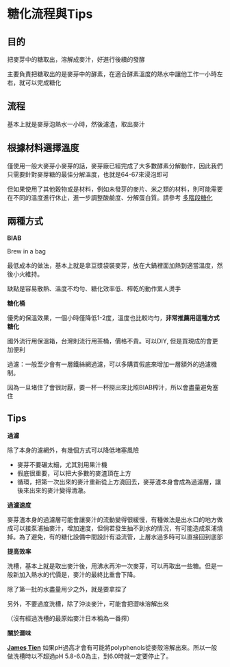 # 糖化流程與Tips

## 目的

把麥芽中的糖取出，溶解成麥汁，好進行後續的發酵

主要負責把糖取出的是麥芽中的酵素，在適合酵素溫度的熱水中讓他工作一小時左右，就可以完成糖化

## 流程

基本上就是麥芽泡熱水一小時，然後濾渣，取出麥汁

## 根據材料選擇溫度

僅使用一般大麥芽小麥芽的話，麥芽廠已經完成了大多數酵素分解動作，因此我們只需要針對麥芽糖的最佳分解溫度，也就是64-67來浸泡即可

但如果使用了其他穀物或是材料，例如未發芽的麥片、米之類的材料，則可能需要在不同的溫度進行休止，進一步調整酸鹼度、分解蛋白質。請參考 [多階段糖化](多階段糖化與設備改裝.md)

## 兩種方式

**BIAB**

Brew in a bag

最低成本的做法，基本上就是拿豆漿袋裝麥芽，放在大鍋裡面加熱到適當溫度，然後小火維持。

缺點是容易散熱、溫度不均勻、糖化效率低、榨乾的動作累人燙手

**糖化桶**

優秀的保溫效果，一個小時僅降低1-2度，溫度也比較均勻，**非常推薦用這種方式糖化**

國外流行用保溫箱，台灣則流行用茶桶，價格不貴。可以DIY, 但是買現成的會更加便利

過濾：一般至少會有一層鐵絲網過濾，可以多購買假底來增加一層額外的過濾機制。

因為一旦堵住了會很討厭，要一杯一杯撈出來比照BIAB榨汁，所以會盡量避免塞住

## Tips

**過濾**

除了本身的濾網外，有幾個方式可以降低堵塞風險

*   麥芽不要碾太細，尤其別用果汁機
*   假底很重要，可以把大多數的麥渣頂在上方
*   循環，把第一次出來的麥汁重新從上方澆回去，麥芽渣本身會成為過濾層，讓後來出來的麥汁變得清澈。

**過濾速度**

麥芽渣本身的過濾層可能會讓麥汁的流動變得很緩慢，有種做法是出水口的地方做成可以接泵浦抽麥汁，增加速度，但倘若發生抽不到水的情況，有可能造成泵浦燒掉。為了避免，有的糖化設備中間設計有溢流管，上層水過多時可以直接回到底部

**提高效率**

洗槽，基本上就是取出麥汁後，用沸水再沖一次麥芽，可以再取出一些糖。但是一般新加入熱水的代價是，麥汁的最終比重會下降。

除了第一批的水盡量用少之外，就是要拿捏了

另外，不要過度洗槽，除了沖淡麥汁，可能會把澀味溶解出來

（沒有經過洗槽的最原始麥汁日本稱為一番搾）

**關於澀味**

**[James Tien](https://www.facebook.com/james.tien.5?fref=ufi)** 如果pH過高才會有可能將polyphenols從麥殼溶解出來。所以一般做洗槽時以不超過pH 5.8-6.0為主，到6.0時就一定要停止了。